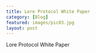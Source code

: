```yaml
---
title: Lore Protocol White Paper
category: [Blog]
featured: images/pic03.jpg
layout: post
---
```


<p>Lore Protocol White Paper</p>
